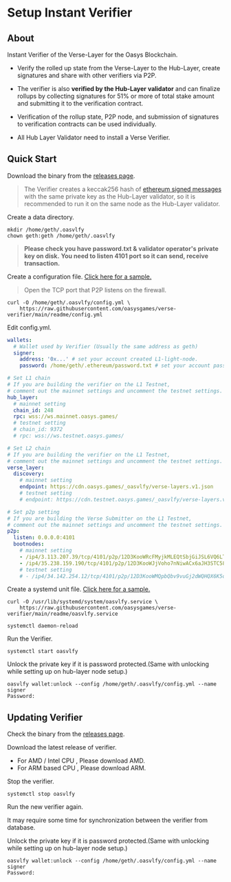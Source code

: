 # Setup Instant Verifier

## About
Instant Verifier of the Verse-Layer for the Oasys Blockchain.

- Verify the rolled up state from the Verse-Layer to the Hub-Layer, create signatures and share with other verifiers via P2P.

- The verifier is also **verified by the Hub-Layer validator** and can finalize rollups by collecting signatures for 51% or more of total stake amount and submitting it to the verification contract.

- Verification of the rollup state, P2P node, and submission of signatures to verification contracts can be used individually.

- All Hub Layer Validator need to install a Verse Verifier. 

## Quick Start

Download the binary from the [releases page](https://github.com/oasysgames/verse-verifier/releases).

> The Verifier creates a keccak256 hash of [ethereum signed messages](https://eips.ethereum.org/EIPS/eip-712) with the same private key as the Hub-Layer validator, so it is recommended to run it on the same node as the Hub-Layer validator.

Create a data directory.

```shell
mkdir /home/geth/.oasvlfy
chown geth:geth /home/geth/.oasvlfy
```

> **Please check you have password.txt & validator operator's private key on disk.**
> **You need to listen 4101 port so it can send, receive transaction.** 

Create a configuration file. [Click here for a sample.](https://github.com/oasysgames/verse-verifier/blob/main/readme/config.yml)

> Open the TCP port that P2P listens on the firewall.

```shell
curl -O /home/geth/.oasvlfy/config.yml \
    https://raw.githubusercontent.com/oasysgames/verse-verifier/main/readme/config.yml
```

Edit config.yml.
```yml
wallets:
  # Wallet used by Verifier (Usually the same address as geth)
  signer:
    address: '0x...' # set your account created L1-light-node.
    password: /home/geth/.ethereum/password.txt # set your account password path that is created L1-light-node.

# Set L1 chain
# If you are building the verifier on the L1 Testnet, 
# comment out the mainnet settings and uncomment the testnet settings.
hub_layer:
  # mainnet setting
  chain_id: 248
  rpc: wss://ws.mainnet.oasys.games/
  # testnet setting
  # chain_id: 9372
  # rpc: wss://ws.testnet.oasys.games/

# Set L2 chain
# If you are building the verifier on the L1 Testnet, 
# comment out the mainnet settings and uncomment the testnet settings.
verse_layer:
  discovery:
    # mainnet setting
    endpoint: https://cdn.oasys.games/_oasvlfy/verse-layers.v1.json
    # testnet setting
    # endpoint: https://cdn.testnet.oasys.games/_oasvlfy/verse-layers.v1.json

# Set p2p setting
# If you are building the Verse Submitter on the L1 Testnet, 
# comment out the mainnet settings and uncomment the testnet settings.
p2p:
  listen: 0.0.0.0:4101
  bootnodes:
    # mainnet setting
    - /ip4/3.113.207.39/tcp/4101/p2p/12D3KooWRcFMyjkMLEQtSbjGiJSL6VQ6LTco4YxfvBeVVAX4rx5Y
    - /ip4/35.238.159.190/tcp/4101/p2p/12D3KooWJjVoho7nNiwACx6aJH3STC58SjkbkNUsuDwzSPAJHarh
    # testnet setting
    # - /ip4/34.142.254.12/tcp/4101/p2p/12D3KooWMQpbQbv9vuGj2dWQHQX6K5oHPupTTSEMNzZWJQqgsBMU
```

Create a systemd unit file. [Click here for a sample.](https://github.com/oasysgames/verse-verifier/blob/main/readme/oasvlfy.service)

```shell
curl -O /usr/lib/systemd/system/oasvlfy.service \
    https://raw.githubusercontent.com/oasysgames/verse-verifier/main/readme/oasvlfy.service

systemctl daemon-reload
```

Run the Verifier.

```shell
systemctl start oasvlfy
```

Unlock the private key if it is password protected.(Same with unlocking while setting up on hub-layer node setup.)

```shell
oasvlfy wallet:unlock --config /home/geth/.oasvlfy/config.yml --name signer
Password:
```

## Updating Verifier 

Check the binary from the [releases page](https://github.com/oasysgames/verse-verifier/releases).

Download the latest release of verifier. 

- For AMD / Intel CPU , Please download AMD. 
- For ARM based CPU , Please download ARM. 

Stop the verifier. 

```shell
systemctl stop oasvlfy
```

Run the new verifier again. 

It may require some time for synchronization between the verifier from database. 

Unlock the private key if it is password protected.(Same with unlocking while setting up on hub-layer node setup.)

```shell
oasvlfy wallet:unlock --config /home/geth/.oasvlfy/config.yml --name signer
Password:
```


